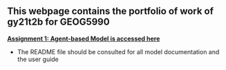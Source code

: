 **This webpage contains the portfolio of work of gy21t2b for GEOG5990**
-

**[Assignment 1: Agent-based Model is accessed here](https://github.com/tburgess97/ABM)**

- The README file should be consulted for all model documentation and the user guide
